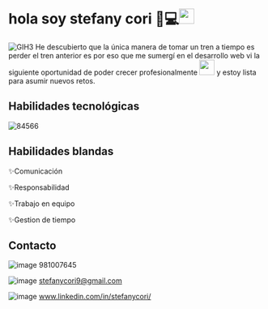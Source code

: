 # hola soy stefany cori 👋💻<img src="https://media.giphy.com/media/fYSnHlufseco8Fh93Z/giphy.gif" width="30"> 
![GIH3](https://github.com/stefanycori/stefany-cori/assets/122584120/6d1fbad3-bb09-4bf6-a524-43e3b92c213e)
He descubierto que la única manera de tomar un tren a tiempo es perder el tren anterior es por eso que me sumergí en el desarrollo web vi la siguiente oportunidad de poder crecer profesionalmente <img src="https://media.giphy.com/media/fYSnHlufseco8Fh93Z/giphy.gif" width="30"> 
 y estoy lista para asumir nuevos  retos.

## Habilidades tecnológicas
![84566](https://github.com/stefanycori/stefany-cori/assets/122584120/1dc00b2b-f5d5-4232-b48f-99f6fd84238a)

## Habilidades blandas
✨Comunicación

✨Responsabilidad

✨Trabajo en equipo

✨Gestion de tiempo

## Contacto
![image](https://github.com/stefanycori/stefany-cori/assets/122584120/40bd3b57-09c3-4795-9148-32c210e2c4e9) 981007645

![image](https://github.com/stefanycori/stefany-cori/assets/122584120/565a5511-f515-4c4b-a40a-868913aa5878) stefanycori9@gmail.com

![image](https://github.com/stefanycori/stefany-cori/assets/122584120/1d534d03-966f-494b-98e6-4d53f035a776)  www.linkedin.com/in/stefanycori/






